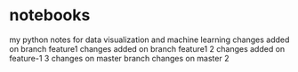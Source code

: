 # notebooks

my python notes for data visualization and machine learning
changes added on branch feature1
changes added on branch feature1 2
changes added on feature-1 3
changes on master branch
changes on master 2

